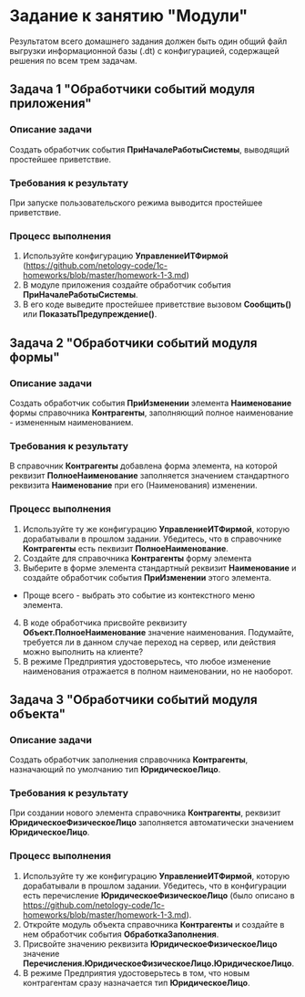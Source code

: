 # Задание к занятию "Модули"

Результатом всего домашнего задания должен быть один общий файл выгрузки информационной базы (.dt) с конфигурацией, содержащей решения по всем трем задачам.

## Задача 1 "Обработчики событий модуля приложения"

### Описание задачи
Создать обработчик события **ПриНачалеРаботыСистемы**, выводящий простейшее приветствие.

### Требования к результату
При запуске пользовательского режима выводится простейшее приветствие.

### Процесс выполнения
1. Используйте конфигурацию **УправлениеИТФирмой** (https://github.com/netology-code/1c-homeworks/blob/master/homework-1-3.md)
2. В модуле приложения создайте обработчик события **ПриНачалеРаботыСистемы**.
3. В его коде выведите простейшее приветствие вызовом **Сообщить()** или **ПоказатьПредупреждение()**.

## Задача 2 "Обработчики событий модуля формы"

### Описание задачи
Создать обработчик события **ПриИзменении** элемента **Наименование** формы справочника **Контрагенты**, заполняющий полное наименование - измененным наименованием.

### Требования к результату
В справочник **Контрагенты** добавлена форма элемента, на которой реквизит **ПолноеНаименование** заполняется значением стандартного реквизита **Наименование** при его (Наименования) изменении.

### Процесс выполнения
1. Используйте ту же конфигурацию **УправлениеИТФирмой**, которую дорабатывали в прошлом задании. Убедитесь, что в справочнике **Контрагенты** есть пеквизит **ПолноеНаименование**.
2. Создайте для справочника **Контрагенты** форму элемента
3. Выберите в форме элемента стандартный реквизит **Наименование** и создайте обработчик события **ПриИзменении** этого элемента.
  * Проще всего - выбрать это событие из контекстного меню элемента.
4. В коде обработчика присвойте реквизиту **Объект.ПолноеНаименование** значение наименования. Подумайте, требуется ли в данном случае переход на сервер, или действия можно выполнить на клиенте?
5. В режиме Предприятия удостоверьтесь, что любое изменение наименования отражается в полном наименовании, но не наоборот.

## Задача 3 "Обработчики событий модуля объекта"

### Описание задачи
Создать обработчик заполнения справочника **Контрагенты**, назначающий по умолчанию тип **ЮридическоеЛицо**.

### Требования к результату
При создании нового элемента справочника **Контрагенты**, реквизит **ЮридическоеФизическоеЛицо** заполняется автоматически значением **ЮридическоеЛицо**.

### Процесс выполнения
1. Используйте ту же конфигурацию **УправлениеИТФирмой**, которую дорабатывали в прошлом задании. Убедитесь, что в конфигурации есть перечисление **ЮридическоеФизическоеЛицо** (было описано в https://github.com/netology-code/1c-homeworks/blob/master/homework-1-3.md).
2. Откройте модуль объекта справочника **Контрагенты** и создайте в нем обработчик события **ОбработкаЗаполнения**.
3. Присвойте значению реквизита **ЮридическоеФизическоеЛицо** значение **Перечисления.ЮридическоеФизическоеЛицо.ЮридическоеЛицо**.
4. В режиме Предприятия удостоверьтесь в том, что новым контрагентам сразу назначается тип **ЮридическоеЛицо**.
